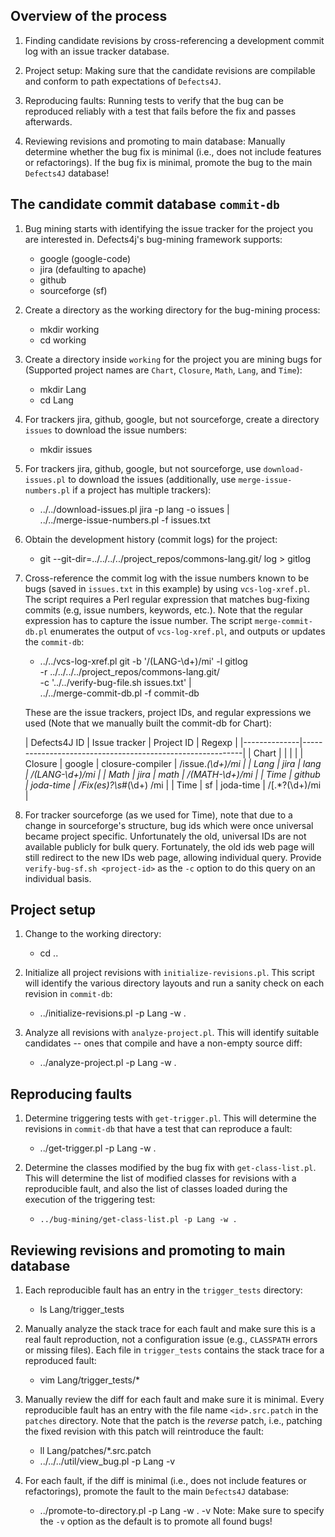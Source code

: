Overview of the process
----------------------------
1. Finding candidate revisions by cross-referencing a development commit log
   with an issue tracker database.

2. Project setup: Making sure that the candidate revisions are compilable and
   conform to path expectations of `Defects4J`.

3. Reproducing faults: Running tests to verify that the bug can be reproduced
   reliably with a test that fails before the fix and passes afterwards.

4. Reviewing revisions and promoting to main database: Manually determine
   whether the bug fix is minimal (i.e., does not include features or
   refactorings). If the bug fix is minimal, promote the bug to the main
   `Defects4J` database!

The candidate commit database `commit-db`
-------------------------
1. Bug mining starts with identifying the issue tracker for the project you are
   interested in. Defects4j's bug-mining framework supports:
    - google (google-code)
    - jira (defaulting to apache)
    - github
    - sourceforge (sf)

2. Create a directory as the working directory for the bug-mining process:
    - mkdir working
    - cd working

3. Create a directory inside `working` for the project you are mining bugs for
   (Supported project names are `Chart`, `Closure`, `Math`, `Lang`, and `Time`):
    - mkdir Lang
    - cd Lang

4. For trackers jira, github, google, but not sourceforge, create a
   directory `issues` to download the issue numbers:
    - mkdir issues

5. For trackers jira, github, google, but not sourceforge, use
   `download-issues.pl` to download the issues (additionally, use
   `merge-issue-numbers.pl` if a project has multiple trackers):
    - ../../download-issues.pl jira -p lang -o issues | \
      ../../merge-issue-numbers.pl -f issues.txt

6. Obtain the development history (commit logs) for the project:
    - git --git-dir=../../../../project_repos/commons-lang.git/ log > gitlog

7. Cross-reference the commit log with the issue numbers known to be bugs
   (saved in `issues.txt` in this example) by using `vcs-log-xref.pl`. The
   script requires a Perl regular expression that matches bug-fixing commits
   (e.g, issue numbers, keywords, etc.). Note that the regular expression has to
   capture the issue number. The script `merge-commit-db.pl` enumerates the
   output of `vcs-log-xref.pl`, and outputs or updates the `commit-db`:
    -  ../../vcs-log-xref.pl git -b '/(LANG-\d+)/mi' -l gitlog \
       -r ../../../../project_repos/commons-lang.git/ \
       -c '../../verify-bug-file.sh issues.txt' | \
       ../../merge-commit-db.pl -f commit-db

   
   These are the issue trackers, project IDs, and regular expressions we used
   (Note that we manually built the commit-db for Chart):

   | Defects4J ID | Issue tracker | Project ID       | Regexp                 |
   |--------------|-----------------------------------------------------------|
   | Chart        |               |                  |                        |
   | Closure      | google        | closure-compiler | /issue.*(\d+)/mi       |
   | Lang         | jira          | lang             | /(LANG-\d+)/mi         |
   | Math         | jira          | math             | /(MATH-\d+)/mi         |
   | Time         | github        | joda-time        | /Fix(es)?\s*#(\d+) /mi |
   | Time         | sf            | joda-time        | /\[.*?(\d+)/mi         |

8. For tracker sourceforge (as we used for Time), note that due to a change in
   sourceforge's structure, bug ids which were once universal became project
   specific. Unfortunately the old, universal IDs are not available publicly for
   bulk query. Fortunately, the old ids web page will still redirect to the new
   IDs web page, allowing individual query.
   Provide `verify-bug-sf.sh <project-id>` as the `-c` option to do this query
   on an individual basis.


Project setup
------------
1. Change to the working directory:
    - cd ..

2. Initialize all project revisions with `initialize-revisions.pl`. This script
   will identify the various directory layouts and run a sanity check on each
   revision in `commit-db`:
    - ../initialize-revisions.pl -p Lang -w .

3. Analyze all revisions with `analyze-project.pl`. This will identify suitable
   candidates -- ones that compile and have a non-empty source diff:
    - ../analyze-project.pl -p Lang -w .

Reproducing faults
-------------
1. Determine triggering tests with `get-trigger.pl`. This will determine the
   revisions in `commit-db` that have a test that can reproduce a fault:
    - ../get-trigger.pl -p Lang -w .

2. Determine the classes modified by the bug fix with `get-class-list.pl`. This
   will determine the list of modified classes for revisions with a reproducible
   fault, and also the list of classes loaded during the execution of the
   triggering test:
    - `../bug-mining/get-class-list.pl -p Lang -w .`

Reviewing revisions and promoting to main database
------------------
1. Each reproducible fault has an entry in the `trigger_tests` directory:
    - ls Lang/trigger_tests

2. Manually analyze the stack trace for each fault and make sure this is a real
   fault reproduction, not a configuration issue (e.g., `CLASSPATH` errors or
   missing files). Each file in `trigger_tests` contains the stack trace for a
   reproduced fault:
    - vim Lang/trigger_tests/*

3. Manually review the diff for each fault and make sure it is minimal. Every
   reproducible fault has an entry with the file name `<id>.src.patch` in the
   `patches` directory. Note that the patch is the *reverse* patch, i.e.,
   patching the fixed revision with this patch will reintroduce the fault:
    - ll Lang/patches/*.src.patch
    - ../../../util/view_bug.pl -p Lang -v <id>

4. For each fault, if the diff is minimal (i.e., does not include features or
   refactorings), promote the fault to the main `Defects4J` database:
    - ../promote-to-directory.pl -p Lang -w . -v <id>
   Note: Make sure to specify the `-v` option as the default is to promote all
         found bugs!
